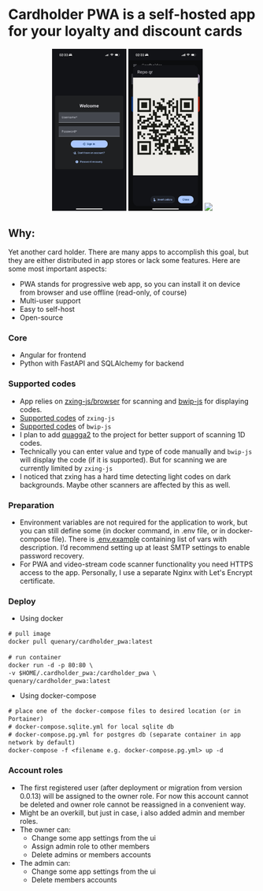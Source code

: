 # Cardholder PWA is a self-hosted app for your loyalty and discount cards

<p align="center">
  <img src="resources/login.jpg" width="30%" />
  <img src="resources/qr.jpg" width="30%" />
  <img src="resources/cardholder_pwa.gif" width="30%" />
</p>

## Why:

Yet another card holder. There are many apps to accomplish this goal, but they are either distributed in app stores or lack some features. Here are some most important aspects:

- PWA stands for progressive web app, so you can install it on device from browser and use offline (read-only, of course)
- Multi-user support
- Easy to self-host
- Open-source

### Core

- Angular for frontend
- Python with FastAPI and SQLAlchemy for backend

### Supported codes

- App relies on [zxing-js/browser](https://github.com/zxing-js/browser) for scanning and [bwip-js](https://github.com/metafloor/bwip-js) for displaying codes.
- [Supported codes](https://github.com/zxing-js/library?tab=readme-ov-file#supported-formats) of `zxing-js`
- [Supported codes](https://github.com/metafloor/bwip-js/wiki/BWIPP-Barcode-Types) of `bwip-js`
- I plan to add [quagga2](https://github.com/ericblade/quagga2#:~:text=during%20the%20session.-,Possible%20values%20are,-%3A) to the project for better support of scanning 1D codes.
- Technically you can enter value and type of code manually and `bwip-js` will display the code (if it is supported). But for scanning we are currently limited by `zxing-js`
- I noticed that zxing has a hard time detecting light codes on dark backgrounds. Maybe other scanners are affected by this as well.

### Preparation

- Environment variables are not required for the application to work, but you can still define some (in docker command, in .env file, or in docker-compose file). There is [.env.example](/.env.example) containing list of vars with description. I’d recommend setting up at least SMTP settings to enable password recovery.
- For PWA and video-stream code scanner functionality you need HTTPS access to the app. Personally, I use a separate Nginx with Let's Encrypt certificate.

### Deploy

- Using docker

```
# pull image
docker pull quenary/cardholder_pwa:latest

# run container
docker run -d -p 80:80 \
-v $HOME/.cardholder_pwa:/cardholder_pwa \
quenary/cardholder_pwa:latest
```

- Using docker-compose

```
# place one of the docker-compose files to desired location (or in Portainer)
# docker-compose.sqlite.yml for local sqlite db
# docker-compose.pg.yml for postgres db (separate container in app network by default)
docker-compose -f <filename e.g. docker-compose.pg.yml> up -d
```

### Account roles

- The first registered user (after deployment or migration from version 0.0.13) will be assigned to the owner role. For now this account cannot be deleted and owner role cannot be reassigned in a convenient way.
- Might be an overkill, but just in case, i also added admin and member roles.
- The owner can:
  - Change some app settings from the ui
  - Assign admin role to other members
  - Delete admins or members accounts
- The admin can:
  - Change some app settings from the ui
  - Delete members accounts

